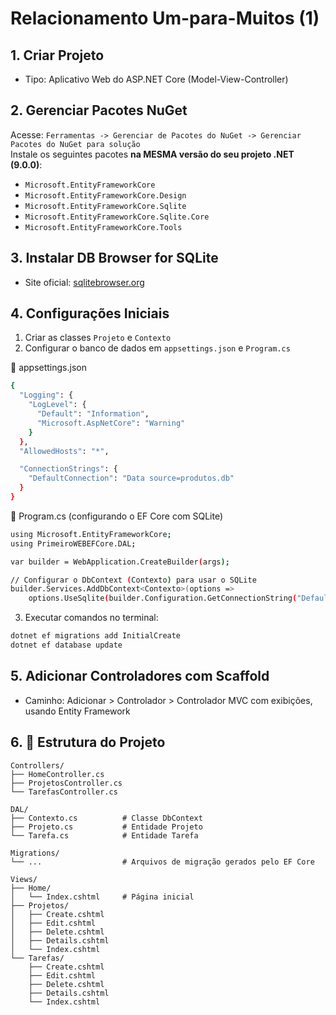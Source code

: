 # Relacionamento Um-para-Muitos (1)

## 1. Criar Projeto

- Tipo: Aplicativo Web do ASP.NET Core (Model-View-Controller)

## 2. Gerenciar Pacotes NuGet

Acesse: `Ferramentas -> Gerenciar de Pacotes do NuGet -> Gerenciar Pacotes do NuGet para solução`  
Instale os seguintes pacotes **na MESMA versão do seu projeto .NET (9.0.0)**:

- `Microsoft.EntityFrameworkCore`
- `Microsoft.EntityFrameworkCore.Design`
- `Microsoft.EntityFrameworkCore.Sqlite`
- `Microsoft.EntityFrameworkCore.Sqlite.Core`
- `Microsoft.EntityFrameworkCore.Tools`

## 3. Instalar DB Browser for SQLite

- Site oficial: [sqlitebrowser.org](https://sqlitebrowser.org)

## 4. Configurações Iniciais

1. Criar as classes `Projeto` e `Contexto`
2. Configurar o banco de dados em `appsettings.json` e `Program.cs`
   
📄 appsettings.json
```bash
{
  "Logging": {
    "LogLevel": {
      "Default": "Information",
      "Microsoft.AspNetCore": "Warning"
    }
  },
  "AllowedHosts": "*",

  "ConnectionStrings": {
    "DefaultConnection": "Data source=produtos.db"
  }
}
```

📄 Program.cs (configurando o EF Core com SQLite)
```bash
using Microsoft.EntityFrameworkCore;
using PrimeiroWEBEFCore.DAL;

var builder = WebApplication.CreateBuilder(args);

// Configurar o DbContext (Contexto) para usar o SQLite
builder.Services.AddDbContext<Contexto>(options =>
    options.UseSqlite(builder.Configuration.GetConnectionString("DefaultConnection")));
```
    
3. Executar comandos no terminal:

```bash
dotnet ef migrations add InitialCreate
dotnet ef database update
```

## 5. Adicionar Controladores com Scaffold

- Caminho: Adicionar > Controlador > Controlador MVC com exibições, usando Entity Framework

## 6. 📁 Estrutura do Projeto

```text
Controllers/
├── HomeController.cs
├── ProjetosController.cs
└── TarefasController.cs

DAL/
├── Contexto.cs          # Classe DbContext
├── Projeto.cs           # Entidade Projeto
└── Tarefa.cs            # Entidade Tarefa

Migrations/
└── ...                  # Arquivos de migração gerados pelo EF Core

Views/
├── Home/
│   └── Index.cshtml     # Página inicial
├── Projetos/
│   ├── Create.cshtml
│   ├── Edit.cshtml
│   ├── Delete.cshtml
│   ├── Details.cshtml
│   └── Index.cshtml
└── Tarefas/
    ├── Create.cshtml
    ├── Edit.cshtml
    ├── Delete.cshtml
    ├── Details.cshtml
    └── Index.cshtml
